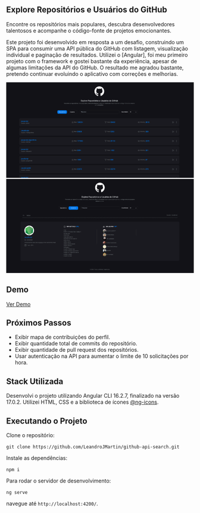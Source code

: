 ## Explore Repositórios e Usuários do GitHub

Encontre os repositórios mais populares, descubra desenvolvedores talentosos e acompanhe o código-fonte de projetos emocionantes.

Este projeto foi desenvolvido em resposta a um desafio, construindo um SPA para consumir uma API pública do GitHub com listagem, visualização individual e paginação de resultados. Utilizei o [Angular], foi meu primeiro projeto com o framework e gostei bastante da experiência, apesar de algumas limitações da API do GitHub. O resultado me agradou bastante, pretendo continuar evoluindo o aplicativo com correções e melhorias.

![Lista](src/assets/img/list.png)
![Visualização Individual](src/assets/img/single.png)

## Demo

[Ver Demo](https://github-api-search-gamma.vercel.app/)

## Próximos Passos

- Exibir mapa de contribuições do perfil.
- Exibir quantidade total de commits do repositório.
- Exibir quantidade de pull request dos repositórios.
- Usar autenticação na API para aumentar o limite de 10 solicitações por hora.

## Stack Utilizada

Desenvolvi o projeto utilizando Angular CLI 16.2.7, finalizado na versão 17.0.2. Utilizei HTML, CSS e a biblioteca de ícones [@ng-icons](https://github.com/ng-icons/ng-icons).

## Executando o Projeto

Clone o repositório:

```console
git clone https://github.com/LeandroJMartin/github-api-search.git
```

Instale as dependências:

```console
npm i
```

Para rodar o servidor de desenvolvimento:

```console
ng serve
```

navegue até `http://localhost:4200/`.
